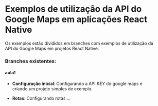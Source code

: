 # Exemplos de utilização da API do Google Maps em aplicações React Native

Os exemplos estão divididos em branches com exemplos de utilização da API do Google Maps em projetos React Native.

### Branches existentes:

#### aula1
- **Configuração inicial**: Configurando a API KEY do google maps e criando um projeto simples de exemplo.

- **Rotas**: Configurando rotas ...
